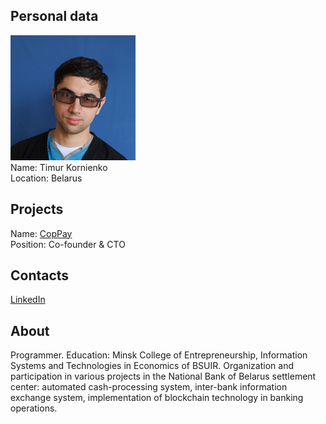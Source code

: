 ## Personal data
![timur kornienko photo](photo/timur_kornienko.png)  
Name:   Timur Kornienko  
Location: Belarus  
## Projects 
Name: [CopPay](../projects/coppay.md)  
Position: Co-founder & CTO   
## Contacts
[LinkedIn](https://www.linkedin.com/in/timur-kornienko-130484149/)        
## About
Programmer. Education: Minsk College of Entrepreneurship, Information Systems and Technologies in Economics of BSUIR. Organization and participation in various projects in the National Bank of Belarus settlement center: automated cash-processing system, inter-bank information exchange system, implementation of blockchain technology in banking operations.
